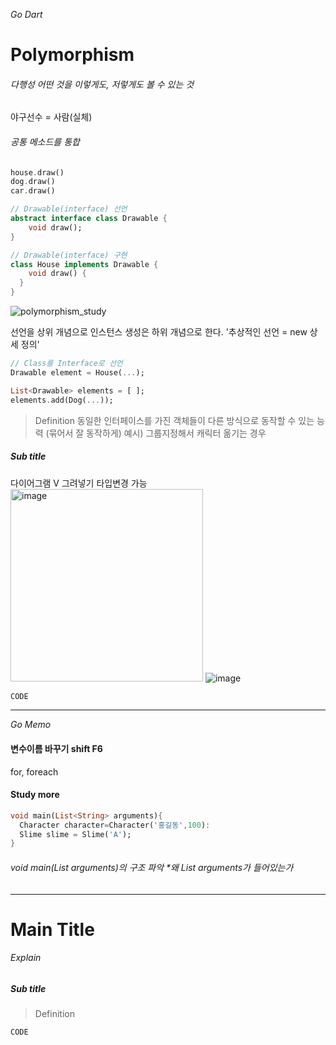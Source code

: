 _Go Dart_

# Polymorphism
###### 다행성  어떤 것을 이렇게도, 저렇게도 볼 수 있는 것
야구선수 = 사람(실체)
###### 공통 메소드를 통합
```dart
house.draw()
dog.draw()
car.draw()
```
```dart
// Drawable(interface) 선언
abstract interface class Drawable {
	void draw();
}
```
```dart
// Drawable(interface) 구현
class House implements Drawable {
	void draw() {
  }
}
```
![polymorphism_study](https://github.com/gyubit/TIL/assets/114902088/d4cfb435-7fbc-4791-ab90-8cd1fbbdf7c9)

선언을 상위 개념으로 인스턴스 생성은 하위 개념으로 한다.
'추상적인 선언 = new 상세 정의'
```dart
// Class를 Interface로 선언
Drawable element = House(...);
```
```dart
List<Drawable> elements = [ ];
elements.add(Dog(...));
```

> Definition
> 동일한 인터페이스를 가진 객체들이 다른 방식으로 동작할 수 있는 능력 (묶어서 잘 동작하게)
예시) 그룹지정해서 캐릭터 옮기는 경우
##### Sub title
다이어그램 V 그려넣기
타입변경 가능
<img width="308" alt="image" src="https://github.com/gyubit/TIL/assets/114902088/b6a06c60-3b31-4672-81de-fbf52a3f92fd">
![image](https://github.com/gyubit/TIL/assets/114902088/04a91641-51de-48c3-9db0-31165d12a19f)

```dart
CODE
```

---  
_Go Memo_
#### 변수이름 바꾸기 shift F6
for, foreach
#### Study more
```dart
void main(List<String> arguments){
  Character character=Character('홍길동',100):
  Slime slime = Slime('A');
}
```
###### void main(List<String> arguments)의 구조 파악 *왜 List<String> arguments가 들어있는가


---

# Main Title
###### Explain  
##### Sub title
> Definition
```dart
CODE
```
